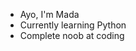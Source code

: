 - Ayo, I'm Mada
- Currently learning Python
- Complete noob at coding

<!---
Have a nice day :)
--->
